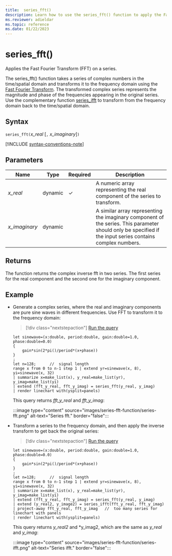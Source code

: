 ```yaml
---
title:  series_fft()
description: Learn how to use the series_fft() function to apply the Fast Fourier Transform (FFT) on a series.
ms.reviewer: adieldar
ms.topic: reference
ms.date: 01/22/2023
---
```

# series_fft()

Applies the Fast Fourier Transform (FFT) on a series.  

The series_fft() function takes a series of complex numbers in the time/spatial domain and transforms it to the frequency domain using the [Fast Fourier Transform](https://en.wikipedia.org/wiki/Fast_Fourier_transform). The transformed complex series represents the magnitude and phase of the frequencies appearing in the original series. Use the complementary function [series_ifft](series-ifft-function.md) to transform from the frequency domain back to the time/spatial domain.

## Syntax

`series_fft(`*x_real* [`,` *x_imaginary*]`)`

[!INCLUDE [syntax-conventions-note](../../includes/syntax-conventions-note.md)]

## Parameters

| Name | Type | Required | Description |
|--|--|--|--|
| *x_real* | dynamic | &check; | A numeric array representing the real component of the series to transform.|
| *x_imaginary* | dynamic | | A similar array representing the imaginary component of the series. This parameter should only be specified if the input series contains complex numbers.|

## Returns

The function returns the complex inverse fft in two series. The first series for the real component and the second one for the imaginary component.

## Example

* Generate a complex series, where the real and imaginary components are pure sine waves in different frequencies. Use FFT to transform it to the frequency domain:

    > [!div class="nextstepaction"]
    > <a href="https://dataexplorer.azure.com/clusters/help/databases/Samples?query=H4sIAAAAAAAAA1WP3XKDIBCF732KcwmtjZreZJrhWRxaV2WK6ABpsD/v3jXGJt0bOIfvLLuWIoJxdNYfpER6QTOeXi3lmMibsbnpThu3KVXtSiZ6HejPKnelxFcGrgXFw9JW7PmcjJAorg1Zi4THNSxl9pMdM8szOFXtD0dcqijA4c5pC0uui33mtesICa0fB5SIIxyeUCFEmlBl36AUyTWYvdqWESnHQeaYzT/reS8ZD6dh0N58ck816HeqrQlRpAWvPWl7Z87+4ppBd/eukbdfRdvGeg3mWO8LLqEQeGkKNZtiA66PHPccJg/L47312kecTezFHCZropq0IxvkLxVC14SgAQAA" target="_blank">Run the query</a>

    ```kusto
    let sinewave=(x:double, period:double, gain:double=1.0, phase:double=0.0)
    {
        gain*sin(2*pi()/period*(x+phase))
    }
    ;
    let n=128;      //  signal length
    range x from 0 to n-1 step 1 | extend yr=sinewave(x, 8), yi=sinewave(x, 32)
    | summarize x=make_list(x), y_real=make_list(yr), y_imag=make_list(yi)
    | extend (fft_y_real, fft_y_imag) = series_fft(y_real, y_imag)
    | render linechart with(ysplit=panels)
    ```

    This query returns *fft_y_real* and *fft_y_imag*:  

    :::image type="content" source="images/series-fft-function/series-fft.png" alt-text="Series fft." border="false":::

* Transform a series to the frequency domain, and then apply the inverse transform to get back the original series:

    > [!div class="nextstepaction"]
    > <a href="https://dataexplorer.azure.com/clusters/help/databases/Samples?query=H4sIAAAAAAAAA3VQ23KDIBB99yvOI7QmUfuSaYZvcWiyKi2CA6TRXv69GLWxnXZfYM+NZTUFeGXoIl9JsP4RJ3t+0pSiI6fs6dbXUpmlE/k2i4pGevqGsm3G8Z4g1ijF3RjLinh2inHs5sDYsx73k5nz5DM5JDrOYERe7A+41m6HaK6N1NBk6tAkTpqa0KNytkWGYGGwQQ4fqEOefID6QOaEwYnlM6xPsecpBvUDeih4lPtz20qn3mKmaOULlVr5wPpRXjqSegUO7oqqVtZrVPHbq6yqQjkZU0z3Uc4h4OOnyZcRZItgJlf2iSkWioqVU43Wf/JjROfsMx3DRl7kgL9l80KDtWilGeZgVNZBx8UcG+kCLio06KQh7WOqi2PRb5oNvtMqiEnFvwD5H9DbOQIAAA==" target="_blank">Run the query</a>

    ```kusto
    let sinewave=(x:double, period:double, gain:double=1.0, phase:double=0.0)
    {
        gain*sin(2*pi()/period*(x+phase))
    }
    ;
    let n=128;      //  signal length
    range x from 0 to n-1 step 1 | extend yr=sinewave(x, 8), yi=sinewave(x, 32)
    | summarize x=make_list(x), y_real=make_list(yr), y_imag=make_list(yi)
    | extend (fft_y_real, fft_y_imag) = series_fft(y_real, y_imag)
    | extend (y_real2, y_image2) = series_ifft(fft_y_real, fft_y_imag)
    | project-away fft_y_real, fft_y_imag   //  too many series for linechart with panels
    | render linechart with(ysplit=panels)
    ```

    This query returns *y_real2* and *y_imag2, which are the same as *y_real* and *y_imag*:  

    :::image type="content" source="images/series-fft-function/series-ifft.png" alt-text="Series ifft." border="false":::
